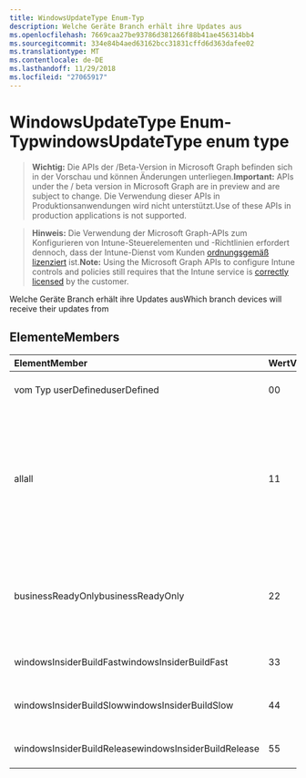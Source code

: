 ```yaml
---
title: WindowsUpdateType Enum-Typ
description: Welche Geräte Branch erhält ihre Updates aus
ms.openlocfilehash: 7669caa27be93786d381266f88b41ae456314bb4
ms.sourcegitcommit: 334e84b4aed63162bcc31831cffd6d363dafee02
ms.translationtype: MT
ms.contentlocale: de-DE
ms.lasthandoff: 11/29/2018
ms.locfileid: "27065917"
---
```

# <a name="windowsupdatetype-enum-type"></a><span data-ttu-id="319ef-103">WindowsUpdateType Enum-Typ</span><span class="sxs-lookup"><span data-stu-id="319ef-103">windowsUpdateType enum type</span></span>

> <span data-ttu-id="319ef-104">**Wichtig:** Die APIs der /Beta-Version in Microsoft Graph befinden sich in der Vorschau und können Änderungen unterliegen.</span><span class="sxs-lookup"><span data-stu-id="319ef-104">**Important:** APIs under the / beta version in Microsoft Graph are in preview and are subject to change.</span></span> <span data-ttu-id="319ef-105">Die Verwendung dieser APIs in Produktionsanwendungen wird nicht unterstützt.</span><span class="sxs-lookup"><span data-stu-id="319ef-105">Use of these APIs in production applications is not supported.</span></span>

> <span data-ttu-id="319ef-106">**Hinweis:** Die Verwendung der Microsoft Graph-APIs zum Konfigurieren von Intune-Steuerelementen und -Richtlinien erfordert dennoch, dass der Intune-Dienst vom Kunden [ordnungsgemäß lizenziert](https://go.microsoft.com/fwlink/?linkid=839381) ist.</span><span class="sxs-lookup"><span data-stu-id="319ef-106">**Note:** Using the Microsoft Graph APIs to configure Intune controls and policies still requires that the Intune service is [correctly licensed](https://go.microsoft.com/fwlink/?linkid=839381) by the customer.</span></span>

<span data-ttu-id="319ef-107">Welche Geräte Branch erhält ihre Updates aus</span><span class="sxs-lookup"><span data-stu-id="319ef-107">Which branch devices will receive their updates from</span></span>
## <a name="members"></a><span data-ttu-id="319ef-108">Elemente</span><span class="sxs-lookup"><span data-stu-id="319ef-108">Members</span></span>
|<span data-ttu-id="319ef-109">Element</span><span class="sxs-lookup"><span data-stu-id="319ef-109">Member</span></span>|<span data-ttu-id="319ef-110">Wert</span><span class="sxs-lookup"><span data-stu-id="319ef-110">Value</span></span>|<span data-ttu-id="319ef-111">Beschreibung</span><span class="sxs-lookup"><span data-stu-id="319ef-111">Description</span></span>|
|:---|:---|:---|
|<span data-ttu-id="319ef-112">vom Typ userDefined</span><span class="sxs-lookup"><span data-stu-id="319ef-112">userDefined</span></span>|<span data-ttu-id="319ef-113">0</span><span class="sxs-lookup"><span data-stu-id="319ef-113">0</span></span>|<span data-ttu-id="319ef-114">Ermöglicht es dem Benutzer festgelegt.</span><span class="sxs-lookup"><span data-stu-id="319ef-114">Allow the user to set.</span></span>|
|<span data-ttu-id="319ef-115">all</span><span class="sxs-lookup"><span data-stu-id="319ef-115">all</span></span>|<span data-ttu-id="319ef-116">1</span><span class="sxs-lookup"><span data-stu-id="319ef-116">1</span></span>|<span data-ttu-id="319ef-117">Semikolons jährlichen Channel (Ziel).</span><span class="sxs-lookup"><span data-stu-id="319ef-117">Semi-annual Channel (Targeted).</span></span> <span data-ttu-id="319ef-118">Gerät Ruft alle anwendbaren Feature Updates aus Semikolons jährlichen Channel (gezielte) ab.</span><span class="sxs-lookup"><span data-stu-id="319ef-118">Device gets all applicable feature updates from Semi-annual Channel (Targeted).</span></span>|
|<span data-ttu-id="319ef-119">businessReadyOnly</span><span class="sxs-lookup"><span data-stu-id="319ef-119">businessReadyOnly</span></span>|<span data-ttu-id="319ef-120">2</span><span class="sxs-lookup"><span data-stu-id="319ef-120">2</span></span>|<span data-ttu-id="319ef-121">Semikolons jährlichen Channel.</span><span class="sxs-lookup"><span data-stu-id="319ef-121">Semi-annual Channel.</span></span> <span data-ttu-id="319ef-122">Gerät ruft Feature Updates aus Semikolons jährlichen Channel ab.</span><span class="sxs-lookup"><span data-stu-id="319ef-122">Device gets feature updates from Semi-annual Channel.</span></span>|
|<span data-ttu-id="319ef-123">windowsInsiderBuildFast</span><span class="sxs-lookup"><span data-stu-id="319ef-123">windowsInsiderBuildFast</span></span>|<span data-ttu-id="319ef-124">3</span><span class="sxs-lookup"><span data-stu-id="319ef-124">3</span></span>|<span data-ttu-id="319ef-125">Erstellen von Windows-Insider - Fast</span><span class="sxs-lookup"><span data-stu-id="319ef-125">Windows Insider build - Fast</span></span>|
|<span data-ttu-id="319ef-126">windowsInsiderBuildSlow</span><span class="sxs-lookup"><span data-stu-id="319ef-126">windowsInsiderBuildSlow</span></span>|<span data-ttu-id="319ef-127">4</span><span class="sxs-lookup"><span data-stu-id="319ef-127">4</span></span>|<span data-ttu-id="319ef-128">Erstellen von Windows-Insider - langsam</span><span class="sxs-lookup"><span data-stu-id="319ef-128">Windows Insider build - Slow</span></span>|
|<span data-ttu-id="319ef-129">windowsInsiderBuildRelease</span><span class="sxs-lookup"><span data-stu-id="319ef-129">windowsInsiderBuildRelease</span></span>|<span data-ttu-id="319ef-130">5</span><span class="sxs-lookup"><span data-stu-id="319ef-130">5</span></span>|<span data-ttu-id="319ef-131">Windows-Insider Build-Version</span><span class="sxs-lookup"><span data-stu-id="319ef-131">Release Windows Insider build</span></span>|





